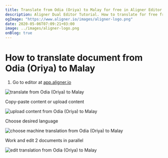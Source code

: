 ```yaml
---
title: Translate from Odia (Oriya) to Malay for free in Aligner Editor
description: Aligner Dual Editor Tutorial. How to translate for free from Odia (Oriya) to Malay. Aligner is multilingual document management platform. 
ogImage: "https://www.aligner.io/images/aligner-logo.png"
date: 2020-05-06T07:09:21+03:00
image: ../images/aligner-logo.png
onBlog: true
---
```


# How to translate document from Odia (Oriya) to Malay

1. Go to editor at [app.aligner.io](https://app.aligner.io "Aligner App web page")

![translate from Odia (Oriya) to Malay](../aligner-blank-editor.png "translate from Odia (Oriya) to Malay")

Copy-paste content or upload content

![upload content from Odia (Oriya) to Malay](../aligner-uploaded-document.png "upload content from Odia (Oriya) to Malay")

Choose desired language

![choose machine translation from Odia (Oriya) to Malay](../aligner-language-dropdown.png "choose machine translation from Odia (Oriya) to Malay")

Work and edit 2 documents in parallel

![edit translation from Odia (Oriya) to Malay](../aligner-double-sitded-editor.png "edit translation from Odia (Oriya) to Malay")

